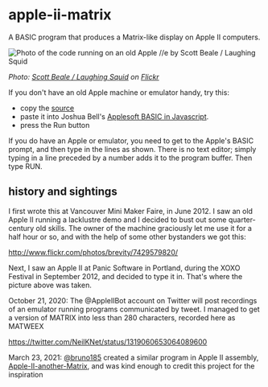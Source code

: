# apple-ii-matrix

A BASIC program that produces a Matrix-like display on Apple II computers.

![Photo of the code running on an old Apple //e by Scott Beale / Laughing Squid](http://farm9.staticflickr.com/8174/8047518696_521261169f.jpg)

_Photo: [Scott Beale / Laughing Squid](http://laughingsquid.com/) on [Flickr](http://www.flickr.com/photos/laughingsquid/8047518696/)_ 

If you don't have an old Apple machine or emulator handy, try this:
- copy the [source](https://raw.githubusercontent.com/neilk/apple-ii-matrix/master/MATRIX)
- paste it into Joshua Bell's
[Applesoft BASIC in Javascript](http://www.calormen.com/applesoft/).
- press the Run button

If you do have an Apple or emulator, you need to get to the Apple's BASIC prompt, and then
type in the lines as shown. There is no text editor; simply typing in a line preceded by a number
adds it to the program buffer. Then type RUN.

## history and sightings

I first wrote this at Vancouver Mini Maker Faire, in June 2012. I saw an old Apple II running a lacklustre demo and I decided
to bust out some quarter-century old skills. The owner of the machine graciously let me use it for a half hour or so, and
with the help of some other bystanders we got this:

http://www.flickr.com/photos/brevity/7429579820/

Next, I saw an Apple II at Panic Software in Portland, during the XOXO Festival in September 2012, and decided to 
type it in. That's where the picture above was taken. 

October 21, 2020: The @AppleIIBot account on Twitter will post recordings of an emulator running programs communicated by tweet. I managed to get a version of MATRIX into less than 280 characters, recorded here as MATWEEX

https://twitter.com/NeilKNet/status/1319060653064089600

March 23, 2021: [@bruno185](https://github.com/bruno185) created a similar program in Apple II assembly, [Apple-II-another-Matrix](https://github.com/bruno185/Apple-II-another-Matrix), and was kind enough to credit this project for the inspiration
